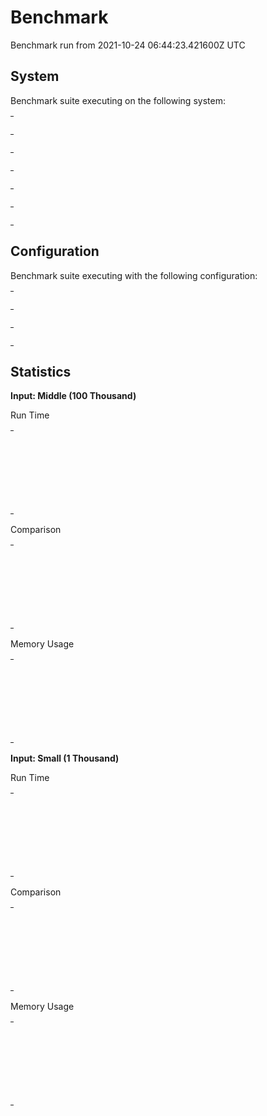 <!--
SPDX-FileCopyrightText: 2021 Rosa Richter

SPDX-License-Identifier: MIT
-->

# Benchmark

Benchmark run from 2021-10-24 06:44:23.421600Z UTC

## System

Benchmark suite executing on the following system:

<table style="width: 1%">
  <tr>
    <th style="width: 1%; white-space: nowrap">Operating System</th>
    <td>macOS</td>
  </tr><tr>
    <th style="white-space: nowrap">CPU Information</th>
    <td style="white-space: nowrap">Apple M1</td>
  </tr><tr>
    <th style="white-space: nowrap">Number of Available Cores</th>
    <td style="white-space: nowrap">8</td>
  </tr><tr>
    <th style="white-space: nowrap">Available Memory</th>
    <td style="white-space: nowrap">16 GB</td>
  </tr><tr>
    <th style="white-space: nowrap">Elixir Version</th>
    <td style="white-space: nowrap">1.12.2</td>
  </tr><tr>
    <th style="white-space: nowrap">Erlang Version</th>
    <td style="white-space: nowrap">24.1</td>
  </tr>
</table>

## Configuration

Benchmark suite executing with the following configuration:

<table style="width: 1%">
  <tr>
    <th style="width: 1%">:time</th>
    <td style="white-space: nowrap">5 s</td>
  </tr><tr>
    <th>:parallel</th>
    <td style="white-space: nowrap">4</td>
  </tr><tr>
    <th>:warmup</th>
    <td style="white-space: nowrap">2 s</td>
  </tr>
</table>

## Statistics




__Input: Middle (100 Thousand)__

Run Time

<table style="width: 1%">
  <tr>
    <th>Name</th>
    <th style="text-align: right">IPS</th>
    <th style="text-align: right">Average</th>
    <th style="text-align: right">Devitation</th>
    <th style="text-align: right">Median</th>
    <th style="text-align: right">99th&nbsp;%</th>
  </tr>

  <tr>
    <td style="white-space: nowrap">Enum.member? IntSet with existing member</td>
    <td style="white-space: nowrap; text-align: right">6.82 M</td>
    <td style="white-space: nowrap; text-align: right">146.56 ns</td>
    <td style="white-space: nowrap; text-align: right">&plusmn;8914.72%</td>
    <td style="white-space: nowrap; text-align: right">0 ns</td>
    <td style="white-space: nowrap; text-align: right">990 ns</td>
  </tr>

  <tr>
    <td style="white-space: nowrap">Enum.member? IntSet with nonexisting member</td>
    <td style="white-space: nowrap; text-align: right">6.47 M</td>
    <td style="white-space: nowrap; text-align: right">154.60 ns</td>
    <td style="white-space: nowrap; text-align: right">&plusmn;8964.46%</td>
    <td style="white-space: nowrap; text-align: right">0 ns</td>
    <td style="white-space: nowrap; text-align: right">990 ns</td>
  </tr>

  <tr>
    <td style="white-space: nowrap">Enum.member? MapSet with existing member</td>
    <td style="white-space: nowrap; text-align: right">4.84 M</td>
    <td style="white-space: nowrap; text-align: right">206.49 ns</td>
    <td style="white-space: nowrap; text-align: right">&plusmn;18032.61%</td>
    <td style="white-space: nowrap; text-align: right">0 ns</td>
    <td style="white-space: nowrap; text-align: right">990 ns</td>
  </tr>

  <tr>
    <td style="white-space: nowrap">Enum.member? MapSet with nonexisting member</td>
    <td style="white-space: nowrap; text-align: right">4.67 M</td>
    <td style="white-space: nowrap; text-align: right">214.24 ns</td>
    <td style="white-space: nowrap; text-align: right">&plusmn;18249.08%</td>
    <td style="white-space: nowrap; text-align: right">0 ns</td>
    <td style="white-space: nowrap; text-align: right">990 ns</td>
  </tr>

</table>


Comparison

<table style="width: 1%">
  <tr>
    <th>Name</th>
    <th style="text-align: right">IPS</th>
    <th style="text-align: right">Slower</th>
  <tr>
    <td style="white-space: nowrap">Enum.member? IntSet with existing member</td>
    <td style="white-space: nowrap;text-align: right">6.82 M</td>
    <td>&nbsp;</td>
  </tr>

  <tr>
    <td style="white-space: nowrap">Enum.member? IntSet with nonexisting member</td>
    <td style="white-space: nowrap; text-align: right">6.47 M</td>
    <td style="white-space: nowrap; text-align: right">1.05x</td>
  </tr>

  <tr>
    <td style="white-space: nowrap">Enum.member? MapSet with existing member</td>
    <td style="white-space: nowrap; text-align: right">4.84 M</td>
    <td style="white-space: nowrap; text-align: right">1.41x</td>
  </tr>

  <tr>
    <td style="white-space: nowrap">Enum.member? MapSet with nonexisting member</td>
    <td style="white-space: nowrap; text-align: right">4.67 M</td>
    <td style="white-space: nowrap; text-align: right">1.46x</td>
  </tr>

</table>



Memory Usage

<table style="width: 1%">
  <tr>
    <th>Name</th>
    <th style="text-align: right">Memory</th>
    <th style="text-align: right">Factor</th>
  </tr>
  <tr>
    <td style="white-space: nowrap">Enum.member? IntSet with existing member</td>
    <td style="white-space: nowrap">104 B</td>
    <td>&nbsp;</td>
  </tr>
    <tr>
    <td style="white-space: nowrap">Enum.member? IntSet with nonexisting member</td>
    <td style="white-space: nowrap">104 B</td>
    <td>1.0x</td>
  </tr>
    <tr>
    <td style="white-space: nowrap">Enum.member? MapSet with existing member</td>
    <td style="white-space: nowrap">24 B</td>
    <td>0.23x</td>
  </tr>
    <tr>
    <td style="white-space: nowrap">Enum.member? MapSet with nonexisting member</td>
    <td style="white-space: nowrap">24 B</td>
    <td>0.23x</td>
  </tr>
</table>



__Input: Small (1 Thousand)__

Run Time

<table style="width: 1%">
  <tr>
    <th>Name</th>
    <th style="text-align: right">IPS</th>
    <th style="text-align: right">Average</th>
    <th style="text-align: right">Devitation</th>
    <th style="text-align: right">Median</th>
    <th style="text-align: right">99th&nbsp;%</th>
  </tr>

  <tr>
    <td style="white-space: nowrap">Enum.member? MapSet with nonexisting member</td>
    <td style="white-space: nowrap; text-align: right">6.94 M</td>
    <td style="white-space: nowrap; text-align: right">143.99 ns</td>
    <td style="white-space: nowrap; text-align: right">&plusmn;12046.30%</td>
    <td style="white-space: nowrap; text-align: right">0 ns</td>
    <td style="white-space: nowrap; text-align: right">990 ns</td>
  </tr>

  <tr>
    <td style="white-space: nowrap">Enum.member? MapSet with existing member</td>
    <td style="white-space: nowrap; text-align: right">6.71 M</td>
    <td style="white-space: nowrap; text-align: right">149.14 ns</td>
    <td style="white-space: nowrap; text-align: right">&plusmn;10955.95%</td>
    <td style="white-space: nowrap; text-align: right">0 ns</td>
    <td style="white-space: nowrap; text-align: right">990 ns</td>
  </tr>

  <tr>
    <td style="white-space: nowrap">Enum.member? IntSet with existing member</td>
    <td style="white-space: nowrap; text-align: right">6.49 M</td>
    <td style="white-space: nowrap; text-align: right">154.20 ns</td>
    <td style="white-space: nowrap; text-align: right">&plusmn;9050.71%</td>
    <td style="white-space: nowrap; text-align: right">0 ns</td>
    <td style="white-space: nowrap; text-align: right">990 ns</td>
  </tr>

  <tr>
    <td style="white-space: nowrap">Enum.member? IntSet with nonexisting member</td>
    <td style="white-space: nowrap; text-align: right">6.46 M</td>
    <td style="white-space: nowrap; text-align: right">154.72 ns</td>
    <td style="white-space: nowrap; text-align: right">&plusmn;9276.11%</td>
    <td style="white-space: nowrap; text-align: right">0 ns</td>
    <td style="white-space: nowrap; text-align: right">990 ns</td>
  </tr>

</table>


Comparison

<table style="width: 1%">
  <tr>
    <th>Name</th>
    <th style="text-align: right">IPS</th>
    <th style="text-align: right">Slower</th>
  <tr>
    <td style="white-space: nowrap">Enum.member? MapSet with nonexisting member</td>
    <td style="white-space: nowrap;text-align: right">6.94 M</td>
    <td>&nbsp;</td>
  </tr>

  <tr>
    <td style="white-space: nowrap">Enum.member? MapSet with existing member</td>
    <td style="white-space: nowrap; text-align: right">6.71 M</td>
    <td style="white-space: nowrap; text-align: right">1.04x</td>
  </tr>

  <tr>
    <td style="white-space: nowrap">Enum.member? IntSet with existing member</td>
    <td style="white-space: nowrap; text-align: right">6.49 M</td>
    <td style="white-space: nowrap; text-align: right">1.07x</td>
  </tr>

  <tr>
    <td style="white-space: nowrap">Enum.member? IntSet with nonexisting member</td>
    <td style="white-space: nowrap; text-align: right">6.46 M</td>
    <td style="white-space: nowrap; text-align: right">1.07x</td>
  </tr>

</table>



Memory Usage

<table style="width: 1%">
  <tr>
    <th>Name</th>
    <th style="text-align: right">Memory</th>
    <th style="text-align: right">Factor</th>
  </tr>
  <tr>
    <td style="white-space: nowrap">Enum.member? MapSet with nonexisting member</td>
    <td style="white-space: nowrap">24 B</td>
    <td>&nbsp;</td>
  </tr>
    <tr>
    <td style="white-space: nowrap">Enum.member? MapSet with existing member</td>
    <td style="white-space: nowrap">24 B</td>
    <td>1.0x</td>
  </tr>
    <tr>
    <td style="white-space: nowrap">Enum.member? IntSet with existing member</td>
    <td style="white-space: nowrap">104 B</td>
    <td>4.33x</td>
  </tr>
    <tr>
    <td style="white-space: nowrap">Enum.member? IntSet with nonexisting member</td>
    <td style="white-space: nowrap">104 B</td>
    <td>4.33x</td>
  </tr>
</table>


